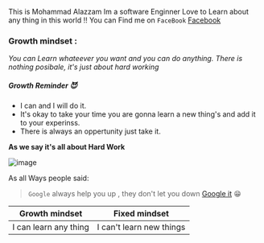 This is Mohammad Alazzam Im a software Enginner Love to Learn about any thing in this world !! 
You can Find me on `FaceBook` [Facebook](https://www.facebook.com/show.bfhmk)


### Growth mindset :
_You can Learn whateever you want and you can do anything. There is nothing posibale, it's just about hard working_

##### Growth Reminder :smiling_imp:
* I can and I will do it.
* It's okay to take your time you are gonna learn a new thing's and add it to your experinss.
* There is always an oppertunity just take it.

__As we say it's all about **Hard Work**__  

![image](https://stickybranding.com/wp-content/uploads/2019/01/SBQ-Hard-Work-946x532.jpg)

As all Ways people said:

> `Google` always help you up , they don't let you down  [Google it](https://www.google.com/) :grin:
 
 
Growth mindset | Fixed mindset
------------ | -------------
I can learn any thing  | I can't learn new things






